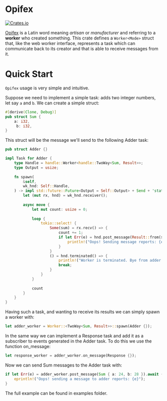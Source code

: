 # Opifex

[![Crates.io][crates-badge]][crates-url]

[crates-badge]: https://img.shields.io/crates/v/opifex.svg
[crates-url]: https://crates.io/crates/opifex

[Opifex][wiki] is a Latin word meaning *artisan* or *manufacturer* and referring to
a **worker** who created something. This crate defines a `Worker<Mode>` struct
that, like the web worker interface, represents a task which can communicate
back to its creator and that is able to receive messages from it.

# Quick Start

`Opifex` usage is very simple and intuitive.

Suppose we need to implement a simple task: adds two integer numbers, let
say `a` and `b`. We can create a simple struct:

```rust
#[derive(Clone, Debug)]
pub struct Sum {
    a: i32,
     b: i32,
}
```
    
This struct will be the message we'll send to the following Adder task:
    
```rust
pub struct Adder {}

impl Task for Adder {
    type Handle = handle::Worker<handle::TwoWay<Sum, Result>>;
    type Output = usize;
    
    fn spawn(
        &self,
        wk_hnd: Self::Handle,
    ) -> impl std::future::Future<Output = Self::Output> + Send + 'static {
        let (mut rx, hnd) = wk_hnd.receiver();
        
        async move {
            let mut count: usize = 0;
            
            loop {
                tokio::select! {
                    Some(sum) = rx.recv() => {
                        count += 1;
                        if let Err(e) = hnd.post_message(Result::from(sum)).await {
                            println!("Oops! Sending message reports: {e}");
                        }
                    }
                    () = hnd.terminated() => {
                        println!("Worker is terminated. Bye from adder task!");
                        break;
                    }
                }
            }
            
            count
        }
    }
}
```

Having such a task, and wanting to receive its results we can simply spawn
a worker with:

```rust
let adder_worker = Worker::<TwoWay<Sum, Result>>::spawn(Adder {});
```

In the same way we can implement a Response task and add it as a subscriber
to events generated in the Adder task. To do this we use the function
on_message:

```rust
let response_worker = adder_worker.on_message(Response {});
```

Now we can send Sum messages to the Adder task with:

```rust
if let Err(e) = adder_worker.post_message(Sum { a: 24, b: 28 }).await {
    eprintln!("Oops! sending a message to adder reports: {e}");
}
```

The full example can be found in examples folder.

[wiki]: https://en.wikipedia.org/wiki/Opifex
